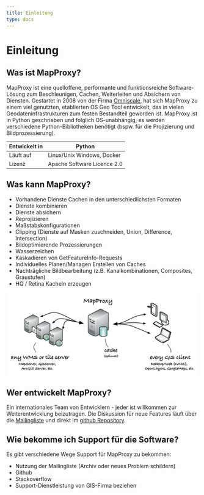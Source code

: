 ```yaml
---
title: Einleitung
type: docs
---
```


<link rel="stylesheet" href="./assets/custom.css">

# Einleitung

## Was ist MapProxy?

MapProxy ist eine quelloffene, performante und funktionsreiche Software-Lösung zum Beschleunigen, Cachen, Weiterleiten und Absichern von Diensten. Gestartet in 2008 von der Firma [Omniscale](https://www.omniscale.de), hat sich MapProxy zu einem viel genutzten, etablierten OS Geo Tool entwickelt, das in vielen Geodateninfrastrukturen zum festen Bestandteil geworden ist. MapProxy ist in Python geschrieben und folglich OS-unabhängig, es werden verschiedene Python-Bibliotheken benötigt (bspw. für die Projizierung und Bildprozessierung).

| Entwickelt in | Python                      |
|---------------|-----------------------------|
| Läuft auf     | Linux/Unix Windows, Docker  |
| Lizenz        | Apache Software Licence 2.0 |

## Was kann MapProxy?

- Vorhandene Dienste Cachen in den unterschiedlichsten Formaten
- Dienste kombinieren
- Dienste absichern
- Reprojizieren
- Maßstabskonfigurationen
- Clipping (Dienste auf Masken zuschneiden, Union, Difference, Intersection)
- Bildoptimierende Prozessierungen
- Wasserzeichen
- Kaskadieren von GetFeatureInfo-Requests
- Individuelles Planen/Managen Erstellen von Caches
- Nachträgliche Bildbearbeitung (z.B. Kanalkombinationen, Composites, Graustufen)
- HQ / Retina Kacheln erzeugen

![Konfig-Überblick.png](/img/mapproxy-overview.png)

## Wer entwickelt MapProxy?
Ein internationales Team von Entwicklern - jeder ist willkommen zur Weiterentwicklung beizutragen. Die Diskussion für neue Features läuft über die [Mailingliste](https://mapproxy.org/support) und direkt im [github Repository](https://github.com/mapproxy).

## Wie bekomme ich Support für die Software?

Es gibt verschiedene Wege Support für MapProxy zu bekommen:
- Nutzung der Mailingliste (Archiv oder neues Problem schildern)
- Github
- Stackoverflow
- Support-Dienstleistung von GIS-Firma beziehen

